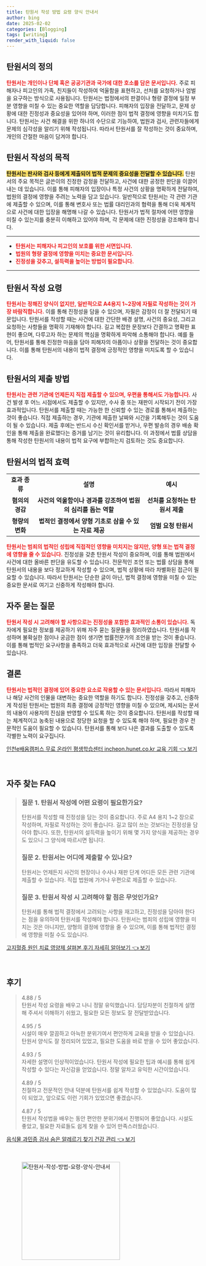 ```yaml
---
title: 탄원서 작성 방법 요령 양식 안내서
author: bing
date: 2025-02-02
categories: [Blogging]
tags: [writing]
render_with_liquid: false
---
```



<h2 id='탄원서_정의'>탄원서의 정의</h2>

<p><b><span style="color: #ee2323;">탄원서는 개인이나 단체 혹은 공공기관과 국가에 대한 호소를 담은 문서입니다.</span></b> 주로 피해자나 피고인의 가족, 친지들이 작성하여 억울함을 표현하고, 선처를 요청하거나 엄벌을 요구하는 방식으로 사용됩니다. 탄원서는 법정에서의 판결이나 형량 결정에 일정 부분 영향을 미칠 수 있는 중요한 역할을 담당합니다. 피해자의 입장을 전달하고, 문제 상황에 대한 진정성과 중요성을 있어야 하며, 이러한 점이 법적 결정에 영향을 미치기도 합니다. 탄원서는 사건 해결을 위한 하나의 수단으로 기능하여, 법원과 검사, 관련자들에게 문제의 심각성을 알리기 위해 작성됩니다. 따라서 탄원서를 잘 작성하는 것이 중요하며, 개인의 간절한 마음이 담겨야 합니다.</p>

<h2 id='작성목적'>탄원서 작성의 목적</h2>

<p><b><span style="background-color: #ffe066;">탄원서는 판사와 검사 등에게 제출되어 법적 문제의 중요성을 전달할 수 있습니다.</span></b> 탄원서의 주요 목적은 글쓴이의 진정한 감정을 전달하고, 사건에 대한 공정한 판단을 이끌어내는 데 있습니다. 이를 통해 피해자의 입장이나 특정 사건의 상황을 명확하게 전달하여, 법원의 결정에 영향을 주려는 노력을 담고 있습니다. 일반적으로 탄원서는 각 관련 기관에 제출할 수 있으며, 이를 통해 변호사 또는 법률 대리인과의 협력을 통해 더욱 체계적으로 사건에 대한 입장을 해명해 나갈 수 있습니다. 탄원서가 법적 절차에 어떤 영향을 미칠 수 있는지를 충분히 이해하고 있어야 하며, 각 문제에 대한 진정성을 강조해야 합니다.</p>

<hr />

<ul>
    <li><b><span style="color: #ee2323;">탄원서는 피해자나 피고인의 보호를 위한 서면입니다.</span></b></li>
    <li><b><span style="color: #ee2323;">법원의 형량 결정에 영향을 미치는 중요한 문서입니다.</span></b></li>
    <li><b><span style="color: #ee2323;">진정성을 갖추고, 설득력을 높이는 방법이 필요합니다.</span></b></li>
</ul>

<hr />

<h2 id='작성요령'>탄원서 작성 요령</h2>

<p><b><span style="color: #ee2323;">탄원서는 정해진 양식이 없지만, 일반적으로 A4용지 1~2장에 자필로 작성하는 것이 가장 바람직합니다.</span></b> 이를 통해 진정성을 담을 수 있으며, 자필은 감정이 더 잘 전달되기 때문입니다. 탄원서를 작성할 때는 사건에 대한 간단한 배경 설명, 사건의 중요성, 그리고 요청하는 사항들을 명확히 기재해야 합니다. 길고 복잡한 문장보다 간결하고 명확한 표현이 좋으며, 다루고자 하는 문제의 핵심을 명확하게 파악해 소통해야 합니다. 예를 들어, 탄원서를 통해 진정한 마음을 담아 피해자의 아픔이나 상황을 전달하는 것이 중요합니다. 이를 통해 탄원서의 내용이 법적 결정에 긍정적인 영향을 미치도록 할 수 있습니다.</p>

<h2 id='제출방법'>탄원서의 제출 방법</h2>

<p><b><span style="color: #ee2323;">탄원서는 관련 기관에 언제든지 직접 제출할 수 있으며, 우편을 통해서도 가능합니다.</span></b> 사건 발생 후 어느 시점에서도 제출할 수 있지만, 수사 중 또는 재판이 시작되기 전이 가장 효과적입니다. 탄원서를 제출할 때는 가능한 한 신뢰할 수 있는 경로를 통해서 제출하는 것이 좋습니다. 직접 제출하는 경우, 기관에 제출한 날짜와 시간을 기록해두는 것이 도움이 될 수 있습니다. 제출 후에는 반드시 수신 확인서를 받거나, 우편 발송의 경우 배송 확인을 통해 제출을 완료했다는 증거를 남기는 것이 유리합니다. 이 과정에서 법률 상담을 통해 작성한 탄원서의 내용이 법적 요구에 부합하는지 검토하는 것도 중요합니다.</p>

<h2 id='법적효과'>탄원서의 법적 효력</h2>

<table>
    <tr>
        <td style="text-align: center; height: 17px;"><b>효과 종류</b></td>
        <td style="text-align: center; height: 17px;"><b>설명</b></td>
        <td style="text-align: center; height: 17px;"><b>예시</b></td>
    </tr>
    <tr>
        <td style="text-align: center; height: 17px;"><b>혐의의 경감</b></td>
        <td style="text-align: center; height: 17px;"><b>사건의 억울함이나 경과를 강조하여 법원의 심리를 돕는 역할</b></td>
        <td style="text-align: center; height: 17px;"><b>선처를 요청하는 탄원서 제출</b></td>
    </tr>
    <tr>
        <td style="text-align: center; height: 17px;"><b>형량의 변화</b></td>
        <td style="text-align: center; height: 17px;"><b>법적인 결정에서 양형 기초로 삼을 수 있는 자료 제공</b></td>
        <td style="text-align: center; height: 17px;"><b>엄벌 요청 탄원서</b></td>
    </tr>
</table>

<p><b><span style="color: #ee2323;">탄원서는 범죄의 법적인 성립에 직접적인 영향을 미치지는 않지만, 양형 또는 법적 결정에 영향을 줄 수 있습니다.</span></b> 진정성을 갖춘 탄원서 작성이 중요하며, 이를 통해 법원에서 사건에 대한 올바른 판단을 유도할 수 있습니다. 전문적인 조언 또는 법률 상담을 통해 탄원서의 내용을 보다 정교하게 작성할 수 있으며, 법적 상황에 따라 차별화된 접근이 필요할 수 있습니다. 따라서 탄원서는 단순한 글이 아닌, 법적 결정에 영향을 미칠 수 있는 중요한 문서로 여기고 신중하게 작성해야 합니다.</p>

<h2 id='자주묻는질문'>자주 묻는 질문</h2>

<p><b><span style="color: #ee2323;">탄원서 작성 시 고려해야 할 사항으로는 진정성을 포함한 효과적인 소통이 있습니다.</span></b> 독자에게 필요한 정보를 제공하기 위해 자주 묻는 질문들을 정리하였습니다. 탄원서를 작성하며 불확실한 점이나 궁금한 점이 생기면 법률전문가의 조언을 받는 것이 좋습니다. 이를 통해 법적인 요구사항을 충족하고 더욱 효과적으로 사건에 대한 입장을 전달할 수 있습니다.</p>

<h2 id='결론'>결론</h2>

<p><b><span style="color: #ee2323;">탄원서는 법적인 결정에 있어 중요한 요소로 작용할 수 있는 문서입니다.</span></b> 따라서 피해자나 해당 사건의 인물을 대변하는 중요한 역할을 하기도 합니다. 진정성을 갖추고, 신중하게 작성된 탄원서는 법원의 최종 결정에 긍정적인 영향을 미칠 수 있으며, 제시되는 문서의 내용이 사용자의 진심을 반영할 수 있도록 하는 것이 중요합니다. 탄원서를 작성할 때는 체계적이고 농축된 내용으로 정당한 요청을 할 수 있도록 해야 하며, 필요한 경우 전문적인 도움이 필요할 수 있습니다. 탄원서를 통해 보다 나은 결과를 도출할 수 있도록 각별한 노력이 요구집니다.</p>


<p><a class="click-button" title="인천e배움캠퍼스 무료 온라인 평생학습센터 incheon.hunet.co.kr 교육 기회" href="https://24nara.github.io/posts/%EC%9D%B8%EC%B2%9Ce%EB%B0%B0%EC%9B%80%EC%BA%A0%ED%8D%BC%EC%8A%A4-%EB%AC%B4%EB%A3%8C-%EC%98%A8%EB%9D%BC%EC%9D%B8-%ED%8F%89%EC%83%9D%ED%95%99%EC%8A%B5%EC%84%BC%ED%84%B0-incheon.hunet.co.kr-%EA%B5%90%EC%9C%A1-%EA%B8%B0%ED%9A%8C/" rel="dofollow">인천e배움캠퍼스 무료 온라인 평생학습센터 incheon.hunet.co.kr 교육 기회 👈 보기</a></p><br>
<h2 id='자주_찾는_FAQ'>자주 찾는 FAQ</h2>
<div itemscope="" itemtype="https://schema.org/FAQPage">
<blockquote>
<div itemscope="" itemprop="mainEntity" itemtype="https://schema.org/Question">
<h3 itemprop="name">질문 1. 탄원서 작성에 어떤 요령이 필요한가요?</h3>
<div itemscope="" itemprop="acceptedAnswer" itemtype="https://schema.org/Answer">
<span itemprop="text">
<p>탄원서를 작성할 때 진정성을 담는 것이 중요합니다. 주로 A4 용지 1~2 장으로 작성하며, 자필로 작성하는 것이 좋습니다. 길고 많이 쓰는 것보다는 진정성을 담아야 합니다. 또한, 탄원서의 설득력을 높이기 위해 몇 가지 양식을 제공하는 경우도 있으니 그 양식에 따르시면 됩니다.</p>
</span>
</div>
</div>
<div itemscope="" itemprop="mainEntity" itemtype="https://schema.org/Question">
<h3 itemprop="name">질문 2. 탄원서는 어디에 제출할 수 있나요?</h3>
<div itemscope="" itemprop="acceptedAnswer" itemtype="https://schema.org/Answer">
<span itemprop="text">
<p>탄원서는 언제든지 사건의 현장이나 수사나 재판 단계 어디든 모든 관련 기관에 제출할 수 있습니다. 직접 법원에 가거나 우편으로 제출할 수 있습니다.</p>
</span>
</div>
</div>
<div itemscope="" itemprop="mainEntity" itemtype="https://schema.org/Question">
<h3 itemprop="name">질문 3. 탄원서 작성 시 고려해야 할 점은 무엇인가요?</h3>
<div itemscope="" itemprop="acceptedAnswer" itemtype="https://schema.org/Answer">
<span itemprop="text">
<p>탄원서를 통해 법적 결정에서 고려되는 사항을 재고하고, 진정성을 담아야 한다는 점을 유의하여 탄원서를 작성해야 합니다. 탄원서는 범죄의 성립에 영향을 미치는 것은 아니지만, 양형의 결정에 영향을 줄 수 있으며, 이를 통해 법적인 결정에 영향을 미칠 수도 있습니다.</p>
</span>
</div>
</div>
</blockquote>
</div>
<p><a class="click-button" title="고지혈증 원인 치료 영양제 살펴본 후기 자세히 알아보기" href="https://24nara.github.io/posts/%EA%B3%A0%EC%A7%80%ED%98%88%EC%A6%9D-%EC%9B%90%EC%9D%B8-%EC%B9%98%EB%A3%8C-%EC%98%81%EC%96%91%EC%A0%9C-%EC%82%B4%ED%8E%B4%EB%B3%B8-%ED%9B%84%EA%B8%B0-%EC%9E%90%EC%84%B8%ED%9E%88-%EC%95%8C%EC%95%84%EB%B3%B4%EA%B8%B0/" rel="dofollow">고지혈증 원인 치료 영양제 살펴본 후기 자세히 알아보기 👈 보기</a></p><br>
<h2 id='후기'>후기</h2>
<div itemscope itemtype="https://schema.org/Product">
  <blockquote>
  <div itemprop="review" itemscope itemtype="https://schema.org/Review">
      <div itemprop="reviewRating" itemscope itemtype="https://schema.org/Rating"> <span itemprop="ratingValue">4.88</span> / <span itemprop="bestRating">5</span> </div>
      <span itemprop="reviewBody">탄원서 작성 요령을 배우고 나니 정말 유익했습니다. 담당자분이 친절하게 설명해 주셔서 이해하기 쉬웠고, 필요한 모든 정보도 잘 전달받았습니다.</span>
  </div>
  <br>
  <div itemprop="review" itemscope itemtype="https://schema.org/Review">
      <div itemprop="reviewRating" itemscope itemtype="https://schema.org/Rating"> <span itemprop="ratingValue">4.95</span> / <span itemprop="bestRating">5</span> </div>
      <span itemprop="reviewBody">시설이 매우 깔끔하고 아늑한 분위기여서 편안하게 교육을 받을 수 있었습니다. 탄원서 양식도 잘 정리되어 있었고, 필요한 도움을 바로 받을 수 있어 좋았습니다.</span>
  </div>
  <br>
  <div itemprop="review" itemscope itemtype="https://schema.org/Review">
      <div itemprop="reviewRating" itemscope itemtype="https://schema.org/Rating"> <span itemprop="ratingValue">4.93</span> / <span itemprop="bestRating">5</span> </div>
      <span itemprop="reviewBody">자세한 설명이 인상적이었습니다. 탄원서 작성에 필요한 팁과 예시를 통해 쉽게 작성할 수 있다는 자신감을 얻었습니다. 정말 알차고 유익한 시간이었습니다.</span>
  </div>
  <br>
  <div itemprop="review" itemscope itemtype="https://schema.org/Review">
      <div itemprop="reviewRating" itemscope itemtype="https://schema.org/Rating"> <span itemprop="ratingValue">4.89</span> / <span itemprop="bestRating">5</span> </div>
      <span itemprop="reviewBody">친절하고 전문적인 안내 덕분에 탄원서를 쉽게 작성할 수 있었습니다. 도움이 많이 되었고, 앞으로도 이런 기회가 있었으면 좋겠습니다.</span>
  </div>
  <br>
  <div itemprop="review" itemscope itemtype="https://schema.org/Review">
      <div itemprop="reviewRating" itemscope itemtype="https://schema.org/Rating"> <span itemprop="ratingValue">4.87</span> / <span itemprop="bestRating">5</span> </div>
      <span itemprop="reviewBody">탄원서 작성법을 배우는 동안 편안한 분위기에서 진행되어 좋았습니다. 시설도 좋았고, 필요한 자료들도 쉽게 찾을 수 있어 만족스러웠습니다.</span>
  </div>
  </blockquote>
</div>
<p><a class="click-button" title="음식물 과민증 검사 숨은 알레르기 찾기 건강 관리" href="https://24nara.github.io/posts/%EC%9D%8C%EC%8B%9D%EB%AC%BC-%EA%B3%BC%EB%AF%BC%EC%A6%9D-%EA%B2%80%EC%82%AC-%EC%88%A8%EC%9D%80-%EC%95%8C%EB%A0%88%EB%A5%B4%EA%B8%B0-%EC%B0%BE%EA%B8%B0-%EA%B1%B4%EA%B0%95-%EA%B4%80%EB%A6%AC/" rel="dofollow">음식물 과민증 검사 숨은 알레르기 찾기 건강 관리 👈 보기</a></p><br>
<figure class="image"><img src="https://24nara.github.io/assets/img/thumbnail/탄원서-작성-방법-요령-양식-안내서.webp" alt="탄원서-작성-방법-요령-양식-안내서" width="256" height="256"></figure>